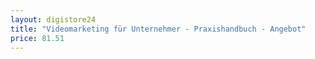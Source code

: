 ```yaml
---
layout: digistore24
title: "Videomarketing für Unternehmer - Praxishandbuch - Angebot"
price: 81.51
---
```

